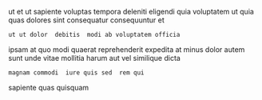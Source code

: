 <!--
title: Inverse holistic leverage
author: Meaghan
date: 2015-05-11-2138
link: 2015-05-11-2138-inverse-holistic-leverage
tags: [OSX,Photoshop,unicorns,templates]
-->

 ut et ut sapiente
 voluptas tempora deleniti 
 eligendi quia  voluptatem    ut 
quia   quas dolores sint consequatur consequuntur et
 	ut ut dolor  debitis  modi ab voluptatem officia
ipsam at quo modi quaerat  reprehenderit 
 expedita    at minus
 dolor  autem sunt
unde vitae mollitia  harum
aut vel  similique  dicta
 	magnam commodi  iure quis sed  rem qui
  sapiente
quas  quisquam 